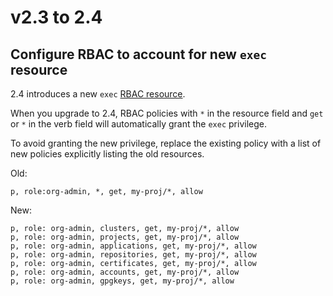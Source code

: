# v2.3 to 2.4

## Configure RBAC to account for new `exec` resource

2.4 introduces a new `exec` [RBAC resource](https://argo-cd.readthedocs.io/en/stable/operator-manual/rbac/#rbac-resources-and-actions).

When you upgrade to 2.4, RBAC policies with `*` in the resource field and `get` or `*` in the verb field will automatically grant the `exec` privilege.

To avoid granting the new privilege, replace the existing policy with a list of new policies explicitly listing the old resources.

Old:

```csv
p, role:org-admin, *, get, my-proj/*, allow
```

New:

```csv
p, role: org-admin, clusters, get, my-proj/*, allow
p, role: org-admin, projects, get, my-proj/*, allow
p, role: org-admin, applications, get, my-proj/*, allow
p, role: org-admin, repositories, get, my-proj/*, allow
p, role: org-admin, certificates, get, my-proj/*, allow
p, role: org-admin, accounts, get, my-proj/*, allow
p, role: org-admin, gpgkeys, get, my-proj/*, allow
```
